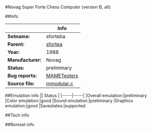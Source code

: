 #Novag Super Forte Chess Computer (version B, alt)

##Info

||Info|
|-----|-----|
|**Setname:**|sforteba
|**Parent:**|[sfortea](sfortea.md)
|**Year:**|1988
|**Manufacturer:**|Novag
|**Status:**|preliminary
|**Bug reports:**|[MAMETesters](http://mametesters.org/view_all_set.php?type=1&temporary=y&search=mmodular.c)
|**Source file:**|[mmodular.c](https://github.com/mamedev/mame/blob/master/src/mess/drivers/mmodular.c)

##Emulation info
|| Status |
|-----|-----|
|Overall emulation:|preliminary
|Color emulation:|good
|Sound emulation:|preliminary
|Graphics emulation:|good
|Savestates:|supported

##Tech info

##Romset info

<!--- START OF EDITED COMMENT DO NOT TOUCH TEXT ABOVE-->
